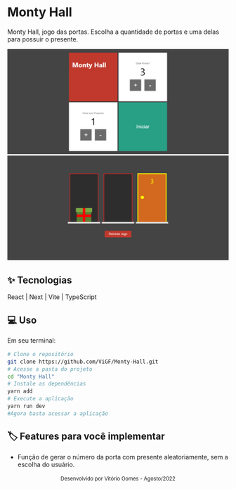 # Monty Hall
Monty Hall, jogo das portas. Escolha a quantidade de portas e uma delas para possuir o presente.

![cover](public/home.png)
![cover](public/jogo.png)

## ✨ Tecnologias
React | Next | Vite | TypeScript

## 💻 Uso
Em seu terminal:
```bash
# Clone o repositório
git clone https://github.com/ViGF/Monty-Hall.git
# Acesse a pasta do projeto
cd "Monty Hall"
# Instale as dependências
yarn add
# Execute a aplicação
yarn run dev
#Agora basta acessar a aplicação
```

## 🏷️ Features para você implementar
- Função de gerar o número da porta com presente aleatoriamente, sem a escolha do usuário.

<div align="center">
  <small>Desenvolvido por Vitório Gomes - Agosto/2022</small>  
</div>
